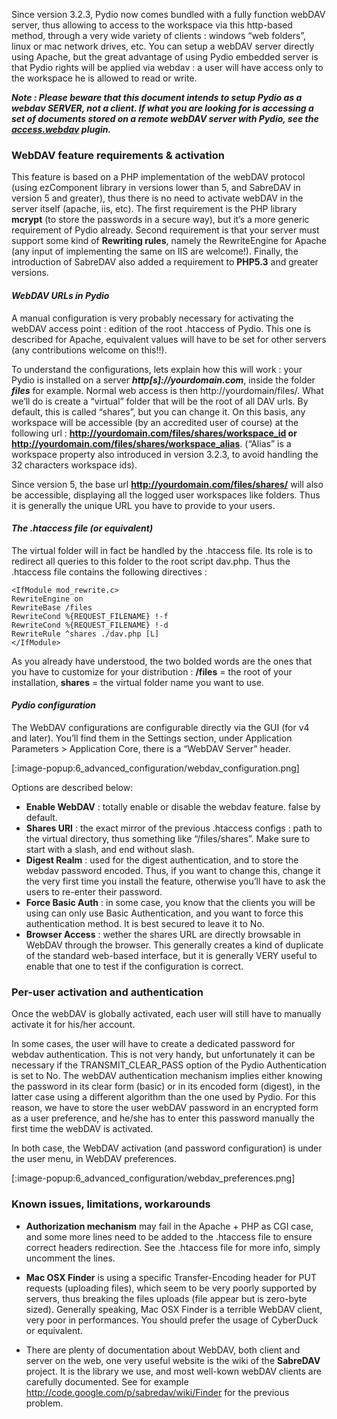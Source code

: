 Since version 3.2.3, Pydio now comes bundled with a fully function webDAV server, thus allowing to access to the workspace via this http-based method, through a very wide variety of clients : windows “web folders”, linux or mac network drives, etc. You can setup a webDAV server directly using Apache, but the great advantage of using Pydio embedded server is that Pydio rights will be applied via webdav : a user will have access only to the workspace he is allowed to read or write.

**_Note : Please beware that this document intends to setup Pydio as a webdav SERVER, not a client. If what you are looking for is accessing a set of documents stored on a remote webDAV server with Pydio, see the [access.webdav](https://pyd.io/extensions/plugins/access/webdav) plugin._**

### WebDAV feature requirements & activation
This feature is based on a PHP implementation of the webDAV protocol (using ezComponent library in versions lower than 5, and SabreDAV in version 5 and greater), thus there is no need to activate webDAV in the server itself (apache, iis, etc). The first requirement is the PHP library **mcrypt** (to store the passwords in a secure way), but it’s a more generic requirement of Pydio already. Second requirement is that your server must support some kind of **Rewriting rules**, namely the RewriteEngine for Apache (any input of implementing the same on IIS are welcome!). Finally, the introduction of SabreDAV also added a requirement to **PHP5.3** and greater versions.

#### _WebDAV URLs in Pydio_

A manual configuration is very probably necessary for activating the webDAV access point : edition of the root .htaccess of Pydio. This one is described for Apache, equivalent values will have to be set for other servers (any contributions welcome on this!!).

To understand the configurations, lets explain how this will work : your Pydio is installed on a server **_http[s]://yourdomain.com_**, inside the folder **_files_** for example. Normal web access is then http://yourdomain/files/. What we’ll do is create a “virtual” folder that will be the root of all DAV urls. By default, this is called “shares”, but you can change it. On this basis, any workspace will be accessible (by an accredited user of course) at the following url : **http://yourdomain.com/files/shares/workspace_id or
http://yourdomain.com/files/shares/workspace_alias**. (“Alias” is a workspace property also introduced in version 3.2.3, to avoid handling the 32 characters workspace ids).

Since version 5, the base url **http://yourdomain.com/files/shares/** will also be accessible, displaying all the logged user workspaces like folders. Thus it is generally the unique URL you have to provide to your users.

#### _The .htaccess file (or equivalent)_

The virtual folder will in fact be handled by the .htaccess file. Its role is to redirect all queries to this folder to the root script dav.php. Thus the .htaccess file contains the following directives :

    <IfModule mod_rewrite.c>
    RewriteEngine on
    RewriteBase /files
    RewriteCond %{REQUEST_FILENAME} !-f
    RewriteCond %{REQUEST_FILENAME} !-d
    RewriteRule ^shares ./dav.php [L]
    </IfModule>


As you already have understood, the two bolded words are the ones that you have to customize for your distribution : **/files** = the root of your installation, **shares** = the virtual folder name you want to use.

#### _Pydio configuration_

The WebDAV configurations are configurable directly via the GUI (for v4 and later). You’ll find them in the Settings section, under Application Parameters > Application Core, there is a “WebDAV Server” header.

[:image-popup:6_advanced_configuration/webdav_configuration.png]



Options are described below:

+ **Enable WebDAV** : totally enable or disable the webdav feature. false by default.
+ **Shares URI** : the exact mirror of the previous .htaccess configs : path to the virtual directory, thus something like “/files/shares”. Make sure to start with a slash, and end without slash.
+ **Digest Realm** : used for the digest authentication, and to store the webdav password encoded. Thus, if you want to change this, change it the very first time you install the feature, otherwise you’ll have to ask the users to re-enter their password.
+ **Force Basic Auth** : in some case, you know that the clients you will be using can only use Basic Authentication, and you want to force this authentication method. It is best secured to leave it to No.
+ **Browser Access** : wether the shares URL are directly browsable in WebDAV through the browser. This generally creates a kind of duplicate of the standard web-based interface, but it is generally VERY useful to enable that one to test if the configuration is correct.

### Per-user activation and authentication
Once the webDAV is globally activated, each user will still have to manually activate it for his/her account.

In some cases, the user will have to create a dedicated password for webdav authentication. This is not very handy, but unfortunately it can be necessary if the TRANSMIT_CLEAR_PASS option of the Pydio Authentication is set to No. The webDAV authentication mechanism implies either knowing the password in its clear form (basic) or in its encoded form (digest), in the latter case using a different algorithm than the one used by Pydio. For this reason, we have to store the user webDAV password in an encrypted form as a user preference, and he/she has to enter this password manually the first time the webDAV is activated.

In both case, the WebDAV activation (and password configuration) is under the user menu, in WebDAV preferences.

[:image-popup:6_advanced_configuration/webdav_preferences.png]

### Known issues, limitations, workarounds

+ **Authorization mechanism** may fail in the Apache + PHP as CGI case, and some more lines need to be added to the .htaccess file to ensure correct headers redirection. See the .htaccess file for more info, simply uncomment the lines.

+ **Mac OSX Finder** is using a specific Transfer-Encoding header for PUT requests (uploading files), which seem to be very poorly supported by servers, thus breaking the files uploads (file appear but is zero-byte sized). Generally speaking, Mac OSX Finder is a terrible WebDAV client, very poor in performances. You should prefer the usage of CyberDuck or equivalent.

+ There are plenty of documentation about WebDAV, both client and server on the web, one very useful website is the wiki of the **SabreDAV** project. It is the library we use, and most well-kown webDAV clients are carefully documented. See for example http://code.google.com/p/sabredav/wiki/Finder for the previous problem.
